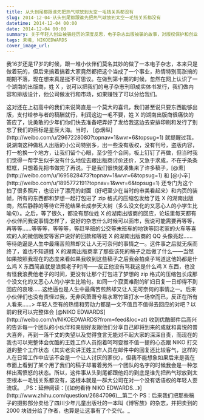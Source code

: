 ```yaml
---
title: 从头到尾都跟谁先把热气球放到太空一毛钱关系都没有
slug: 2014-12-04-从头到尾都跟谁先把热气球放到太空一毛钱关系都没有
datetime: 2014-12-04 00:00
date: 2014-12-04 00:00
summary: 关于年轻人创业被骗经历的深度反思，电子杂志出版被骗的故事，对版权保护和创业诚信的思考。
tags: 未境, NIKOEDWARDS
cover_image_url: 
---
```

我16岁还是17岁的时候，跟一堆小伙伴们莫名其妙的做了一本电子杂志，本来只是做着玩的，但后来搞着搞着大家竟然都把这个当成了一个事业，热情特别高涨搞的期期不落，现在想来真是挺不可思议。在做到第十期的时候，忽然在网上认识了一个湖南的出版商，姓 X ，说可以把我们的电子杂志刊印成实体书发行，我们做内容和排版设计，他公司做发行和市场，如果赚钱了可以分给我们。
<!--more-->这对还在上初高中的我们来说简直是一个莫大的喜讯，我们甚至说只要东西能够出版，支付给参与者的稿酬就行，利润这边一毛不要，姓 X 的湖南出版商很痛快的答应了，说勇敢的少年们你们快去准备吧弄好了发给我这边去安排印刷和发行了别忘了我们的目标是星辰大海。当时， [@烟纵](http://weibo.com/u/2967228080?topnav=1&amp;wvr=6&amp;topsug=1) 就提醒过我，说湖南这种做私人出版的小公司特别多，出一些没有版权，没有刊号，盗版内容，打一枪换一个地方，让我们留个心眼，至少签个合同，板上钉钉了再做，但当时我们觉得一帮学生似乎没有什么地位去跟出版商讨价还价，又急于求成，不在乎条条框框，只想着先把书做完了再说。于是我们很快就凑集来了许多稿子，[@熏](http://weibo.com/u/1695828473?topnav=1&amp;wvr=6&amp;topsug=1) 和 [@小辛](http://weibo.com/u/1895772191?topnav=1&amp;wvr=6&amp;topsug=1) 还专门为这个拍了很多照片，也设计了漂亮的封面（好吧至少在当时的审美看起来）和内页的装帧，所有的东西都和梦想一起打包进了 zip 格式的压缩包发给了姓 X 的湖南出版商，然后静静的等待它开花结果长成参天大树（多么没文化的又恶心人的小学生比喻句）。之后，等了很久，都没有那位姓 X 的湖南出版商的回应，论坛里每天都有小伙伴问我说事情怎样了，说好的杂志什么时候可以面市，我说可能需要再等等，再等等……等等等，等等等，等赶早班的公交等末班车的地铁等回老家的火车等喜欢的人的微信晚安等客户说好的回款和等姓 X 的湖南出版商的 QQ 头像亮起……等待绝逼是人生中最痛苦煎熬却又让人无可奈何的事情之一。这件事之后就无疾而终了，谁也不知道姓 X 的湖南出版商拿了那些该死的稿子之后做了什么——当然如果按照我现在的态度来看如果我收到这些稿子之后我会拍桌子骂道这他妈都是什么鸡 X 东西简直就是浪费老子时间——反正他没有骂我这是什么鸡 X 东西，也没有怪我浪费他老子的时间，更没有让那个打包进了梦想的 zip 格式的压缩包长成那个没文化的又恶心人的小学生比喻句。如同一个寂寞难耐的旷妇日复一日却得不到回应的哀嚎……这绝逼也是人生中最痛苦煎熬却又让人无可奈何的事情之一。后来小伙伴们也没有责怪过我，无非风萧萧兮易水寒竹篮打水一场空而已，反正在所有人看来……> 年轻人空有的热情和劳动力都是一文不值且不值得去回应的对吧？以前的我可以完整体会 [@NIKO EDWARDS](http://weibo.com/n/NIKOEDWARDS?from=feed&amp;loc=at) 收到优酷邮件后高兴的告诉每一个团队的小伙伴和亲朋好友跟他们分享自己即将到来的成就和喜悦的普大喜奔，再到一落千丈的失望以及觉得食言无能对不起大家的深深自责，而现在的我也可以完整体会优酷的王姓工作人员抱着呵呵耍猴不值一提的心态跟 NIKO 打交道的整个工作状态（其实老实讲王姓工作人员在邮件中的回复还比较客气，这样的人在日常工作中应该不会是一个让人讨厌的家伙），但我不能想象如果后来是我在市面上看到了某个用了我们的稿子却署着另外一个团队的名字的时候我会是一种怎样出离愤怒的状态。所以，这件事从头到尾都跟他妈的到底是谁先把热气球放到太空根本一毛钱关系都没有，这根本就是一群大公司在对一个没有话语权的年轻人耍流氓。&nbsp;_PS：延伸阅读：[《如何看待 NIKO EDWARDS...》](http://www.zhihu.com/question/26847096)__第二个 PS：后来我们把那些稿子的摄影部分卖给了四川少年儿童出版社的一本叫《博客族》的杂志，并把卖到的 2000 块钱分给了作者，也算是让这事有了个交代。_